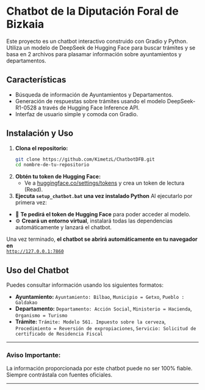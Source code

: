 # Chatbot de la Diputación Foral de Bizkaia

Este proyecto es un chatbot interactivo construido con Gradio y Python. Utiliza un modelo de DeepSeek de Hugging Face para buscar trámites y se basa en 2 archivos para plasamar información sobre ayuntamientos y departamentos.

## Características

* Búsqueda de información de Ayuntamientos y Departamentos.
* Generación de respuestas sobre trámites usando el modelo DeepSeek-R1-0528 a través de Hugging Face Inference API.
* Interfaz de usuario simple y comoda con Gradio.

## Instalación y Uso

1.  **Clona el repositorio:**
    ```bash
    git clone https://github.com/KimetzL/ChatbotDFB.git
    cd nombre-de-tu-repositorio
    ```
2.  **Obtén tu token de Hugging Face:**
    * Ve a [huggingface.co/settings/tokens](https://huggingface.co/settings/tokens) y crea un token de lectura (Read).
3.  **Ejecuta `setup_chatbot.bat` una vez instalado Python**
Al ejecutarlo por primera vez:
- 🧠 **Te pedirá el token de Hugging Face** para poder acceder al modelo.
- ⚙️ **Creará un entorno virtual**, instalará todas las dependencias automáticamente y lanzará el chatbot.

Una vez terminado, **el chatbot se abrirá automáticamente en tu navegador en**  
[`http://127.0.0.1:7860`](http://127.0.0.1:7860)

## Uso del Chatbot

Puedes consultar información usando los siguientes formatos:

* **Ayuntamiento:** `Ayuntamiento: Bilbao`, `Municipio = Getxo`, `Pueblo : Galdakao`
* **Departamento:** `Departamento: Acción Social`, `Ministerio = Hacienda`, `Organismo = Turismo`
* **Trámite:** `Trámite: Modelo 561. Impuesto sobre la cerveza`, `Procedimiento = Reversión de expropiaciones`, `Servicio: Solicitud de certificado de Residencia Fiscal`

---
### Aviso Importante:
La información proporcionada por este chatbot puede no ser 100% fiable. Siempre contrástala con fuentes oficiales.

---
